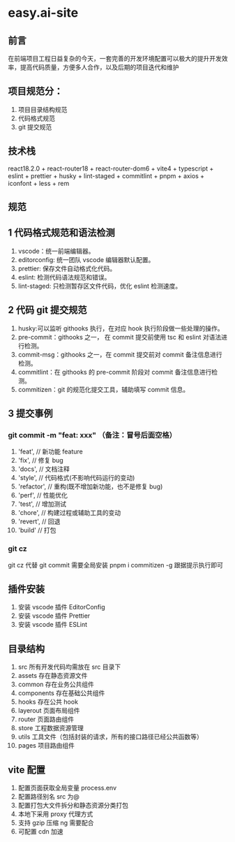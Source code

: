 # easy.ai-site

## 前言

在前端项目工程日益复杂的今天，一套完善的开发环境配置可以极大的提升开发效率，提高代码质量，方便多人合作，以及后期的项目迭代和维护

## 项目规范分：

1. 项目目录结构规范
2. 代码格式规范
3. git 提交规范

## 技术栈

react18.2.0 + react-router18 + react-router-dom6 + vite4 + typescript + eslint + prettier + husky + lint-staged + commitlint + pnpm + axios + iconfont + less + rem

## 规范

## 1 代码格式规范和语法检测

1. vscode：统一前端编辑器。
2. editorconfig: 统一团队 vscode 编辑器默认配置。
3. prettier: 保存文件自动格式化代码。
4. eslint: 检测代码语法规范和错误。
5. lint-staged: 只检测暂存区文件代码，优化 eslint 检测速度。

## 2 代码 git 提交规范

1. husky:可以监听 githooks 执行，在对应 hook 执行阶段做一些处理的操作。
2. pre-commit：githooks 之一， 在 commit 提交前使用 tsc 和 eslint 对语法进行检测。
3. commit-msg：githooks 之一，在 commit 提交前对 commit 备注信息进行检测。
4. commitlint：在 githooks 的 pre-commit 阶段对 commit 备注信息进行检测。
5. commitizen：git 的规范化提交工具，辅助填写 commit 信息。

## 3 提交事例

### git commit -m "feat: xxx" （备注：冒号后面空格）

1. 'feat', // 新功能 feature
2. 'fix', // 修复 bug
3. 'docs', // 文档注释
4. 'style', // 代码格式(不影响代码运行的变动)
5. 'refactor', // 重构(既不增加新功能，也不是修复 bug)
6. 'perf', // 性能优化
7. 'test', // 增加测试
8. 'chore', // 构建过程或辅助工具的变动
9. 'revert', // 回退
10. 'build' // 打包

### git cz

git cz 代替 git commit 需要全局安装 pnpm i commitizen -g
跟据提示执行即可

## 插件安装

1. 安装 vscode 插件 EditorConfig
2. 安装 vscode 插件 Prettier
3. 安装 vscode 插件 ESLint

## 目录结构

1. src 所有开发代码均需放在 src 目录下
2. assets 存在静态资源文件
3. common 存在业务公共组件
4. components 存在基础公共组件
5. hooks 存在公共 hook
6. layerout 页面布局组件
7. router 页面路由组件
8. store 工程数据资源管理
9. utils 工具文件（包括封装的请求，所有的接口路径已经公共函数等）
10. pages 项目路由组件

## vite 配置

1. 配置页面获取全局变量 process.env
2. 配置路径别名 src 为@
3. 配置打包大文件拆分和静态资源分类打包
4. 本地下采用 proxy 代理方式
5. 支持 gzip 压缩 ng 需要配合
6. 可配置 cdn 加速
